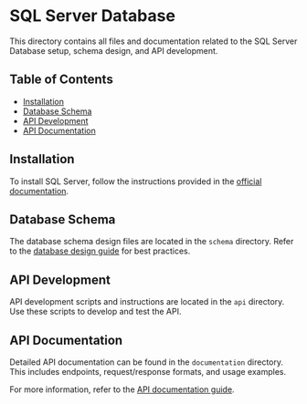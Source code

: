 # SQL Server Database

This directory contains all files and documentation related to the SQL Server Database setup, schema design, and API development.

## Table of Contents
- [Installation](#installation)
- [Database Schema](#database-schema)
- [API Development](#api-development)
- [API Documentation](#api-documentation)

## Installation
To install SQL Server, follow the instructions provided in the [official documentation](https://docs.microsoft.com/en-us/sql/sql-server/install/sql-server-installation-guide?view=sql-server-ver15).

## Database Schema
The database schema design files are located in the `schema` directory. Refer to the [database design guide](https://docs.microsoft.com/en-us/sql/relational-databases/databases/database-design?view=sql-server-ver15) for best practices.

## API Development
API development scripts and instructions are located in the `api` directory. Use these scripts to develop and test the API.

## API Documentation
Detailed API documentation can be found in the `documentation` directory. This includes endpoints, request/response formats, and usage examples.

For more information, refer to the [API documentation guide](https://swagger.io/docs/).

